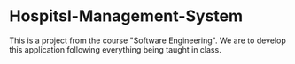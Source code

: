 # Hospitsl-Management-System
This is a project from the course "Software Engineering". We are to develop this application following everything being taught in class.
